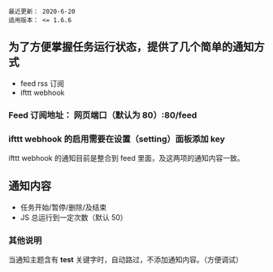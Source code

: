 ```
最近更新： 2020-6-20
适用版本： <= 1.6.6
```

## 为了方便掌握任务运行状态，提供了几个简单的通知方式

- feed rss 订阅
- ifttt webhook

### Feed 订阅地址： 网页端口（默认为 80）:80/feed

### ifttt webhook 的启用需要在设置（setting）面板添加 key

ifttt webhook 的通知目前是整合到 feed 里面，及这两项的通知内容一致。

## 通知内容

- 任务开始/暂停/删除/及结束
- JS 总运行到一定次数（默认 50）

### 其他说明

当通知主题含有 **test** 关键字时，自动路过，不添加通知内容。（方便调试）